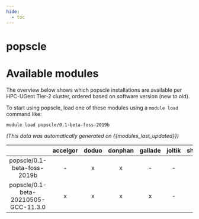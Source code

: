 ```yaml
---
hide:
  - toc
---
```


popscle
=======

# Available modules


The overview below shows which popscle installations are available per HPC-UGent Tier-2 cluster, ordered based on software version (new to old).

To start using popscle, load one of these modules using a `module load` command like:

```shell
module load popscle/0.1-beta-foss-2019b
```

*(This data was automatically generated on {{modules_last_updated}})*  

| |accelgor|doduo|donphan|gallade|joltik|shinx|skitty|
| :---: | :---: | :---: | :---: | :---: | :---: | :---: | :---: |
|popscle/0.1-beta-foss-2019b|-|x|x|-|-|-|-|
|popscle/0.1-beta-20210505-GCC-11.3.0|x|x|x|x|-|-|-|
